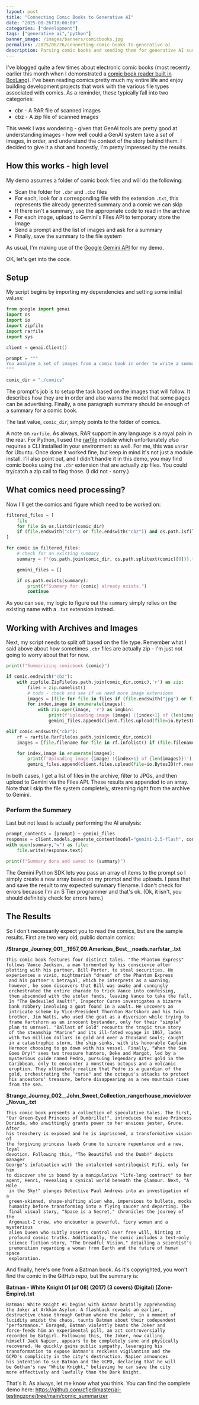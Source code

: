 ```yaml
---
layout: post
title: "Connecting Comic Books to Generative AI"
date: "2025-08-26T18:00:00"
categories: ["development"]
tags: ["generative ai","python"]
banner_image: /images/banners/comicbooks.jpg
permalink: /2025/08/26/connecting-comic-books-to-generative-ai
description: Parsing comic books and sending them for generative AI summaries
---
```


I've blogged quite a few times about electronic comic books (most recently earlier this month when I demonstrated a [comic book reader built in BoxLang](https://www.raymondcamden.com/2025/08/05/building-a-comic-book-reader-in-boxlang)). I've been reading comics pretty much my entire life and enjoy building development projects that work with the various file types associated with comics. As a reminder, these typically fall into two categories:

* cbr - A RAR file of scanned images
* cbz - A zip file of scanned images

This week I was wondering - given that GenAI tools are pretty good at understanding images - how well could a GenAI system take a *set* of images, in order, and understand the context of the story behind them. I decided to give it a shot and honestly, I'm pretty impressed by the results.

## How this works - high level

My demo assumes a folder of comic book files and will do the following:

* Scan the folder for `.cbr` and `.cbz` files
* For each, look for a corresponding file with the extension `.txt`, this represents the already generated summary and a comic we can skip
* If there isn't a summary, use the appropriate code to read in the archive
* For each image, upload to Gemini's Files API to temporary store the image
* Send a prompt and the list of images and ask for a summary
* Finally, save the summary to the file system

As usual, I'm making use of the [Google Gemini API](https://ai.google.dev/gemini-api/docs) for my demo. 

OK, let's get into the code.

## Setup

My script begins by importing my dependencies and setting some initial values:

```python
from google import genai
import os 
import io
import zipfile 
import rarfile
import sys

client = genai.Client()

prompt = """
You analyze a set of images from a comic book in order to write a summary of the comic in question. You will be given a set of images, in order, representing each page of the comic book. For each page, you will attempt to determine if it's an ad, and if so, ignore it. When done, you should return a one paragraph summary of the comic.
"""

comic_dir = "./comics"
```

The prompt's job is to setup the task based on the images that will follow. It describes how they are in order and also warns the model that some pages can be advertising. Finally, a one paragraph summary should be enough of a summary for a comic book. 

The last value, `comic_dir`, simply points to the folder of comics.

A note on `rarfile`. As always, RAR support in any language is a royal pain in the rear. For Python, I used the [rarfile](https://rarfile.readthedocs.io/index.html) module which unfortunately *also* requires a CLI installed in your environment as well. For me, this was `unrar` for Ubuntu. Once done it worked fine, but keep in mind it's not just a module install. I'll also point out, and I didn't handle it in this demo, you may find comic books using the `.cbr` extension that are actually zip files. You could try/catch a zip call to flag those. (I did not - sorry.) 

## What comics need processing?

Now I'll get the comics and figure which need to be worked on:

```python
filtered_files = [
    file
    for file in os.listdir(comic_dir)
    if (file.endswith("cbr") or file.endswith("cbz")) and os.path.isfile(os.path.join(comic_dir, file))
]

for comic in filtered_files:
	# check for an existing summary
	summary = f"{os.path.join(comic_dir, os.path.splitext(comic)[0])}.txt"

	gemini_files = []

	if os.path.exists(summary):
		print(f"Summary for {comic} already exists.")
		continue
```

As you can see, my logic to figure out the `summary` simply relies on the existing name with a `.txt` extension instead. 

## Working with Archives and Images

Next, my script needs to split off based on the file type. Remember what I said above about how sometimes `.cbr` files are actually zip - I'm just not going to worry about that for now.

```python
print(f"Summarizing comicbook {comic}")

if comic.endswith("cbz"):
	with zipfile.ZipFile(os.path.join(comic_dir,comic),'r') as zip:
		files = zip.namelist()
		# todo - check and see if we need more image extensions
		images = [file for file in files if (file.endswith("jpg") or file.filename.endswith("jpeg"))]
		for index,image in enumerate(images):
			with zip.open(image, 'r') as imgbin:
				print(f'Uploading image {image} ({index+1} of {len(images)})')
				gemini_files.append(client.files.upload(file=io.BytesIO(imgbin.read()), config={"mime_type":"image/jpeg"}))

elif comic.endswith("cbr"):
	rf = rarfile.RarFile(os.path.join(comic_dir,comic))
	images = [file.filename for file in rf.infolist() if (file.filename.endswith("jpg") or file.filename.endswith("jpeg"))]

	for index,image in enumerate(images):
		print(f'Uploading image {image} ({index+1} of {len(images)})')
		gemini_files.append(client.files.upload(file=io.BytesIO(rf.read(image)), config={"mime_type":"image/jpeg"}))
```

In both cases, I get a list of files in the archive, filter to JPGs, and then upload to Gemini via the Files API. These results are appended to an array. Note that I skip the file system completely, streaming right from the archive to Gemini.

### Perform the Summary

Last but not least is actually performing the AI analysis:

```python
prompt_contents = [prompt] + gemini_files
response = client.models.generate_content(model="gemini-2.5-flash", contents=prompt_contents)
with open(summary,"w") as file:
	file.write(response.text)

print(f"Summary done and saved to {summary}")
```

The Gemini Python SDK lets you pass an array of items to the prompt so I simply create a new array based on my prompt and the uploads. I pass that and save the result to my expected summary filename. I don't check for errors because I'm an S Tier programmer and that's ok. (Ok, it isn't, you should definitely check for errors here.)

## The Results

So I don't necessarily expect you to read the comics, but are the sample results. First are two very old, public domain comics:

<strong>/Strange_Journey_001__1957_09.Americas_Best__noads.narfstar_.txt</strong>

```
This comic book features four distinct tales. "The Phantom Express" 
follows Vance Jackson, a man tormented by his conscience after 
plotting with his partner, Bill Porter, to steal securities. He 
experiences a vivid, nightmarish "dream" of the Phantom Express
 and his partner's betrayal, which he interprets as a warning; 
 however, he soon discovers that Bill was awake and cunningly 
 orchestrated the entire charade to trick Vance into confessing, 
 then absconded with the stolen funds, leaving Vance to take the fall. 
 In "The Bedeviled Vault!", Inspector Curan investigates a bizarre 
 bank robbery involving a goat found in a vault. He uncovers an 
 intricate scheme by Vice-President Thornton Hartshorn and his twin 
 brother, Jim Watts, who used the goat as a diversion while trying to 
 frame Hartshorn as an innocent bystander, only for their "simple" 
 plan to unravel. "Ballast of Gold" recounts the tragic true story 
 of the steamship "Marine" and its ill-fated voyage in 1867, laden 
 with two million dollars in gold and over a thousand souls; caught 
 in a catastrophic storm, the ship sinks, with its honorable Captain 
 Hernoon choosing to go down with his vessel. Finally, "When the Sea 
 Goes Dry!" sees two treasure hunters, Deke and Margot, led by a 
 mysterious guide named Pedro, pursuing legendary Aztec gold in the 
 Caribbean, only to encounter a monstrous octopus and a volcanic 
 eruption. They ultimately realize that Pedro is a guardian of the 
 gold, orchestrating the "curse" and the octopus's attacks to protect 
 his ancestors' treasure, before disappearing as a new mountain rises 
 from the sea.
```

<strong>Strange_Journey_002__John_Sweet_Collection_rangerhouse_movielover_Novus_.txt</strong>

```
This comic book presents a collection of speculative tales. The first, 
"Our Green-Eyed Princess of Dumbrille!", introduces the naive Princess 
Dorinda, who unwittingly grants power to her envious jester, Grune. After 
his treachery is exposed and he is imprisoned, a transformative vision of 
the forgiving princess leads Grune to sincere repentance and a new, loyal 
devotion. Following this, "The Beautiful and the Dumb!" depicts manager 
George's infatuation with the untalented ventriloquist Fifi, only for him 
to discover she is bound by a manipulative "life-long contract" to her 
agent, Henri, revealing a cynical world beneath the glamour. Next, "A Hole
 in the Sky!" plunges Detective Paul Andrews into an investigation of a 
 green-skinned, shape-shifting alien who, impervious to bullets, mocks 
 humanity before transforming into a flying saucer and departing. The 
 final visual story, "Space is a Secret," chronicles the journey of the 
 Argonaut-I crew, who encounter a powerful, fiery woman and a mysterious 
 alien Queen who subtly asserts control over free will, hinting at 
 profound cosmic truths. Additionally, the comic includes a text-only 
 science fiction story, "The Dreadful Vision," detailing a scientist's 
 premonition regarding a woman from Earth and the future of human space 
 exploration.
 ```

 And finally, here's one from a Batman book. As it's copyrighted, you won't find the comic in the GitHub repo, but the summary is:

 <strong>Batman - White Knight 01 (of 08) (2017) (3 covers) (Digital) (Zone-Empire).txt</strong>

 ```
 Batman: White Knight #1 begins with Batman brutally apprehending 
 the Joker at Arkham Asylum. A flashback reveals an earlier, 
 destructive chase through Gotham where the Joker, in a moment of 
 lucidity amidst the chaos, taunts Batman about their codependent 
 "performance." Enraged, Batman violently beats the Joker and 
 force-feeds him an experimental pill, an act controversially 
 recorded by Batgirl. Following this, the Joker, now calling 
 himself Jack Napier, appears to be completely sane and physically 
 recovered. He quickly gains public sympathy, leveraging his 
 transformation to expose Batman's reckless vigilantism and the 
 GCPD's complicity in the city's destruction. Napier announces 
 his intention to sue Batman and the GCPD, declaring that he will 
 be Gotham's new "White Knight," believing he can save the city 
 more effectively and lawfully than the Dark Knight.
 ```

 That's it. As always, let me know what you think. You can find the complete demo here: <https://github.com/cfjedimaster/ai-testingzone/tree/main/comic_summarizer>